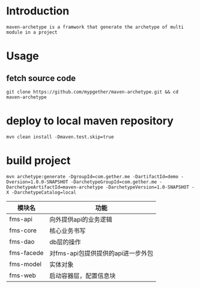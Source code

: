 # Introduction
	
	maven-archetype is a framwork that generate the archetype of multi module in a project

# Usage

## fetch source code
```
git clone https://github.com/mypgether/maven-archetype.git && cd maven-archetype
```

## 


# deploy to local maven repository

	mvn clean install -Dmaven.test.skip=true

# build project
	
	mvn archetype:generate -DgroupId=com.gether.me -DartifactId=demo -Dversion=1.0.0-SNAPSHOT -DarchetypeGroupId=com.gether.me -DarchetypeArtifactId=maven-archetype -DarchetypeVersion=1.0-SNAPSHOT -X -DarchetypeCatalog=local

模块名 | 功能
--- | ---
fms-api | 向外提供api的业务逻辑
fms-core | 核心业务书写
fms-dao | db层的操作
fms-facede | 对fms-api包提供提供的api进一步外包
fms-model | 实体对象
fms-web | 启动容器层，配置信息块